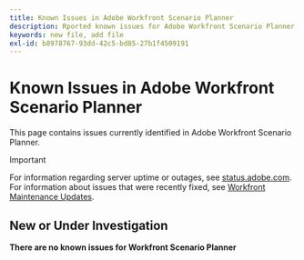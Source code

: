 ```yaml
---
title: Known Issues in Adobe Workfront Scenario Planner
description: Rported known issues for Adobe Workfront Scenario Planner
keywords: new file, add file
exl-id: b8978767-93dd-42c5-bd85-27b1f4509191
---
```

# Known Issues in Adobe Workfront Scenario Planner

This page contains issues currently identified in Adobe Workfront Scenario Planner.

>[!IMPORTANT]
>
>For information regarding server uptime or outages, see [status.adobe.com](https://status.adobe.com). For information about issues that were recently fixed, see [Workfront Maintenance Updates](../maintenance/current-updates.md).

## New or Under Investigation

**There are no known issues for Workfront Scenario Planner**

<!--


-->
